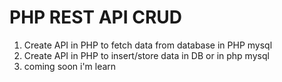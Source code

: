 # PHP REST API CRUD

1. Create API in PHP to fetch data from database in PHP mysql
2. Create API in PHP to insert/store data in DB or in php mysql
3. coming soon i'm learn
